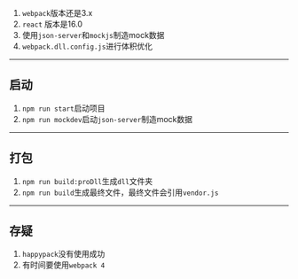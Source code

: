 1. `webpack`版本还是3.x
2. `react` 版本是16.0
3. 使用`json-server`和`mockjs`制造mock数据
4. `webpack.dll.config.js`进行体积优化

--------
## 启动
1. `npm run start`启动项目
2. `npm run mockdev`启动`json-server`制造mock数据

--------
## 打包
1. `npm run build:proDll`生成`dll`文件夹
2. `npm run build`生成最终文件，最终文件会引用`vendor.js`

--------
## 存疑
1. `happypack`没有使用成功
2. 有时间要使用`webpack 4`
